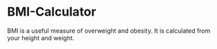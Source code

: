 # BMI-Calculator
BMI is a useful measure of overweight and obesity. It is calculated from your height and weight.  
